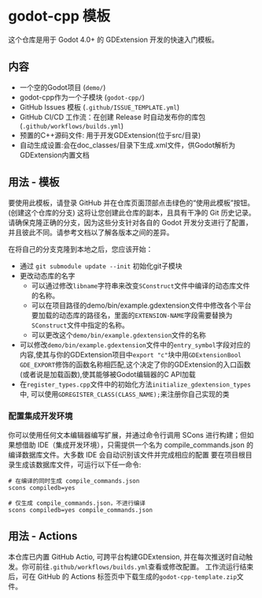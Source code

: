 # godot-cpp 模板
这个仓库是用于 Godot 4.0+ 的 GDExtension 开发的快速入门模板。

## 内容
* 一个空的Godot项目 (`demo/`)
* godot-cpp作为一个子模块 (`godot-cpp/`)
* GitHub Issues 模板 (`.github/ISSUE_TEMPLATE.yml`)
* GitHub CI/CD 工作流：在创建 Release 时自动发布你的库包(`.github/workflows/builds.yml`)
* 预置的C++源码文件: 用于开发GDExtension(位于src/目录)
* 自动生成设置:会在doc_classes/目录下生成.xml文件，供Godot解析为GDExtension内置文档

## 用法 - 模板

要使用此模板，请登录 GitHub 并在仓库页面顶部点击绿色的“使用此模板”按钮。(创建这个仓库的分支)
这将让您创建此仓库的副本，且具有干净的 Git 历史记录。请确保克隆正确的分支，因为这些分支针对各自的 Godot 开发分支进行了配置，并且彼此不同。请参考文档以了解各版本之间的差异。

在将自己的分支克隆到本地之后，您应该开始：
* 通过 `git submodule update --init` 初始化git子模块
* 更改动态库的名字
  * 可以通过修改`libname`字符串来改变`SConstruct`文件中编译的动态库文件的名称。
  * 可以在项目路径的demo/bin/example.gdextension文件中修改各个平台要加载的动态库的路径名，里面的`EXTENSION-NAME`字段需要替换为`SConstruct`文件中指定的名称。
  * 可以更改这个`demo/bin/example.gdextension`文件的名称
* 可以修改`demo/bin/example.gdextension`文件中的`entry_symbol`字段对应的内容,使其与你的GDExtension项目中`export "c"`块中用`GDExtensionBool GDE_EXPORT`修饰的函数名称相匹配,这个决定了你的GDExtension的入口函数(或者说是加载函数),使其能够被Godot编辑器的C API加载
* 在`register_types.cpp`文件中的初始化方法`initialize_gdextension_types`中, 可以使用`GDREGISTER_CLASS(CLASS_NAME);`来注册你自己实现的类

### 配置集成开发环境
你可以使用任何文本编辑器编写扩展，并通过命令行调用 SCons 进行构建；但如果想借助 IDE（集成开发环境），只需提供一个名为 compile_commands.json 的编译数据库文件。大多数 IDE 会自动识别该文件并完成相应的配置
要在项目根目录生成该数据库文件，可运行以下任一命令:
```shell
# 在编译的同时生成 compile_commands.json
scons compiledb=yes

# 仅生成 compile_commands.json，不进行编译
scons compiledb=yes compile_commands.json
```

## 用法 - Actions

本仓库已内置 GitHub Actio, 可跨平台构建GDExtension, 并在每次推送时自动触发。你可前往`.github/workflows/builds.yml`查看或修改配置。
工作流运行结束后，可在 GitHub 的 Actions 标签页中下载生成的`godot-cpp-template.zip`文件。
